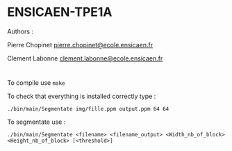 # ENSICAEN-TPE1A

Authors : 

Pierre Chopinet <pierre.chopinet@ecole.ensicaen.fr>

Clement Labonne <clement.labonne@ecole.ensicaen.fr>

#

To compile use  ```make```

To check that everything is installed correctly type : 

```shell
./bin/main/Segmentate img/fille.ppm output.ppm 64 64 
```

To segmentate use : 
```shell
./bin/main/Segmentate <filename> <filename_output> <Width_nb_of_block> <Height_nb_of_block> [<threshold>]
```
